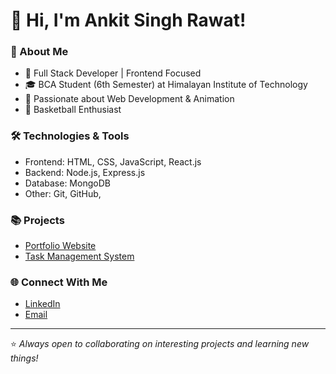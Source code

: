 # 👋 Hi, I'm Ankit Singh Rawat!

### 🚀 About Me
- 🔭 Full Stack Developer | Frontend Focused
- 🎓 BCA Student (6th Semester) at Himalayan Institute of Technology
- 🎨 Passionate about Web Development & Animation
- 🏀 Basketball Enthusiast

### 🛠️ Technologies & Tools
- Frontend: HTML, CSS, JavaScript, React.js
- Backend: Node.js, Express.js
- Database: MongoDB
- Other: Git, GitHub, 

### 📚 Projects
- [Portfolio Website](https://ankit-rawat048.github.io/react-portfolio/)
- [Task Management System](https://github.com/your-task-management-repo)

### 🌐 Connect With Me
- [LinkedIn](https://www.linkedin.com/in/ankit-rawat-582744320/)
- [Email](mailto:anikitrawat9756585534@gmail.com)

---

⭐️ *Always open to collaborating on interesting projects and learning new things!*

